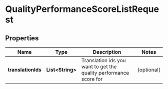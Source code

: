 

# QualityPerformanceScoreListRequest

## Properties

Name | Type | Description | Notes
------------ | ------------- | ------------- | -------------
**translationIds** | **List&lt;String&gt;** | Translation ids you want to get the quality performance score for |  [optional]



